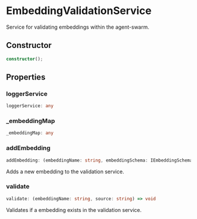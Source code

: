 # EmbeddingValidationService

Service for validating embeddings within the agent-swarm.

## Constructor

```ts
constructor();
```

## Properties

### loggerService

```ts
loggerService: any
```

### _embeddingMap

```ts
_embeddingMap: any
```

### addEmbedding

```ts
addEmbedding: (embeddingName: string, embeddingSchema: IEmbeddingSchema) => void
```

Adds a new embedding to the validation service.

### validate

```ts
validate: (embeddingName: string, source: string) => void
```

Validates if a embedding exists in the validation service.
